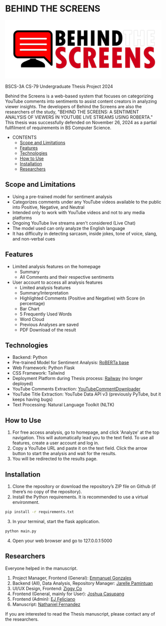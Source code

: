 # BEHIND THE SCREENS

![Behind the Screens LOGO](./web/static/BTS-logo-with-name.png)

BSCS-3A CS-79 Undergraduate Thesis Project 2024

Behind the Screens is a web-based system that focuses on categorizing YouTube comments into sentiments to assist content creators in analyzing viewer insights. The developers of Behind the Screens are also the researchers of the study, "BEHIND THE SCREENS: A SENTIMENT ANALYSIS OF VIEWERS IN YOUTUBE LIVE STREAMS USING ROBERTA."
This thesis was successfully defended on November 26, 2024 as a partial fullfilment of requirements in BS Computer Science.

- CONTENTS
  - [Scope and Limitations](#scope-and-limitations)
  - [Features](#features)
  - [Technologies](#technologies)
  - [How to Use](#how)
  - [Installation](#installation)
  - [Researchers](#researchers)

## Scope and Limitations

- Using a pre-trained model for sentiment analysis
- Categorizes comments under any YouTube videos available to the public into Positive, Negative, and Neutral
- Intended only to work with YouTube videos and not to any media platforms
- Ongoing YouTube live streams aren't considered (Live Chat)
- The model used can only analyze the English language
- It has difficulty in detecting sarcasm, inside jokes, tone of voice, slang, and non-verbal cues

## Features

- Limited analysis features on the homepage
  - Summary
  - All Comments and their respective sentiments
- User account to access all analysis features
  - Limited analysis features
  - Summary/Interpretation
  - Highlighted Comments (Positive and Negative) with Score (in percentage)
  - Bar Chart
  - 5 Frequently Used Words
  - Word Cloud
  - Previous Analyses are saved
  - PDF Download of the result

## Technologies

- Backend: Python
- Pre-trained Model for Sentiment Analysis: [RoBERTa base](https://huggingface.co/cardiffnlp/twitter-roberta-base-sentiment)
- Web Framework: Python Flask
- CSS Framework: Tailwind
- Deployment Platform during Thesis process: [Railway](https://docs.railway.com/overview/about-railway) (no longer deployed)
- YouTube Comments Extraction: [YouTubeCommentDownloader](https://pypi.org/project/youtube-comment-downloader/)
- YouTube Title Extraction: YouTube Data API v3 (previously PyTube, but it keeps having bugs)
- Text Processing: Natural Language Toolkit (NLTK)

## How to Use

1. For free access analysis, go to homepage, and click 'Analyze' at the top navigation. This will automatically lead you to the text field. To use all features, create a user account and log in.
2. Copy a YouTube URL and paste it on the text field. Click the arrow button to start the analysis and wait for the results.
3. You will be redirected to the results page.

## Installation

1. Clone the repository or download the repository’s ZIP file on Github (if there’s no copy of the repository).
2. Install the Python requirements. It is recommended to use a virtual environment.

```bash
pip install -r requirements.txt
```

3. In your terminal, start the flask application.

```bash
python main.py
```

4. Open your web browser and go to 127.0.0.1:5000

## Researchers

Everyone helped in the manuscript.

1. Project Manager, Frontend (General): [Emmanuel Gonzales](https://github.com/Kamoteng-Kahoyy)
2. Backend (All), Data Analysis, Repository Manager: [Jarelle Pamintuan](https://github.com/Isarakyun)
3. UI/UX Design, Frontend: [Ziggy Co](https://github.com/nausicai)
4. Frontend (General, mainly for User): [Joshua Casupang](https://github.com/Zeddy0621)
5. Frontend (Admin): [EJ Feliciano](https://github.com/Haya-jay)
6. Manuscript: [Nathaniel Fernandez](https://github.com/Nae8)

If you are interested to read the Thesis manuscript, please contact any of the researchers.
